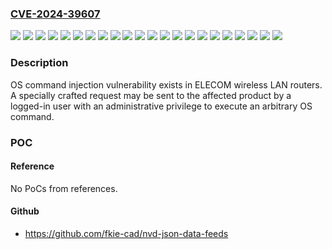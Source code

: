 ### [CVE-2024-39607](https://cve.mitre.org/cgi-bin/cvename.cgi?name=CVE-2024-39607)
![](https://img.shields.io/static/v1?label=Product&message=WRC-X1500GS-B&color=blue)
![](https://img.shields.io/static/v1?label=Product&message=WRC-X1500GSA-B&color=blue)
![](https://img.shields.io/static/v1?label=Product&message=WRC-X1800GS-B&color=blue)
![](https://img.shields.io/static/v1?label=Product&message=WRC-X1800GSA-B&color=blue)
![](https://img.shields.io/static/v1?label=Product&message=WRC-X1800GSH-B&color=blue)
![](https://img.shields.io/static/v1?label=Product&message=WRC-X3000GS2-B&color=blue)
![](https://img.shields.io/static/v1?label=Product&message=WRC-X3000GS2-W&color=blue)
![](https://img.shields.io/static/v1?label=Product&message=WRC-X3000GS2A-B&color=blue)
![](https://img.shields.io/static/v1?label=Product&message=WRC-X6000QS-G&color=blue)
![](https://img.shields.io/static/v1?label=Product&message=WRC-X6000QSA-G&color=blue)
![](https://img.shields.io/static/v1?label=Product&message=WRC-X6000XS-G&color=blue)
![](https://img.shields.io/static/v1?label=Product&message=WRC-X6000XST-G&color=blue)
![](https://img.shields.io/static/v1?label=Product&message=WRC-XE5400GS-G&color=blue)
![](https://img.shields.io/static/v1?label=Product&message=WRC-XE5400GSA-G&color=blue)
![](https://img.shields.io/static/v1?label=Version&message=0%20&color=brightgreen)
![](https://img.shields.io/static/v1?label=Version&message=v1.08%20and%20earlier%20&color=brightgreen)
![](https://img.shields.io/static/v1?label=Version&message=v1.11%20and%20earlier%20&color=brightgreen)
![](https://img.shields.io/static/v1?label=Version&message=v1.12%20and%20earlier%20&color=brightgreen)
![](https://img.shields.io/static/v1?label=Version&message=v1.13%20and%20earlier%20&color=brightgreen)
![](https://img.shields.io/static/v1?label=Version&message=v1.14%20and%20earlier%20&color=brightgreen)
![](https://img.shields.io/static/v1?label=Version&message=v1.18%20and%20earlier%20&color=brightgreen)
![](https://img.shields.io/static/v1?label=Vulnerability&message=Improper%20neutralization%20of%20special%20elements%20used%20in%20an%20OS%20command%20('OS%20Command%20Injection')&color=brightgreen)

### Description

OS command injection vulnerability exists in ELECOM wireless LAN routers. A specially crafted request may be sent to the affected product by a logged-in user with an administrative privilege to execute an arbitrary OS command.

### POC

#### Reference
No PoCs from references.

#### Github
- https://github.com/fkie-cad/nvd-json-data-feeds

